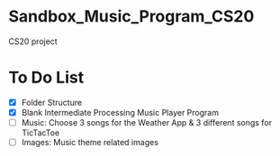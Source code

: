 # Sandbox_Music_Program_CS20
CS20 project

# To Do List
- [x] Folder Structure
- [x] Blank Intermediate Processing Music Player Program
- [ ] Music: Choose 3 songs for the Weather App & 3 different songs for TicTacToe
- [ ] Images: Music theme related images
